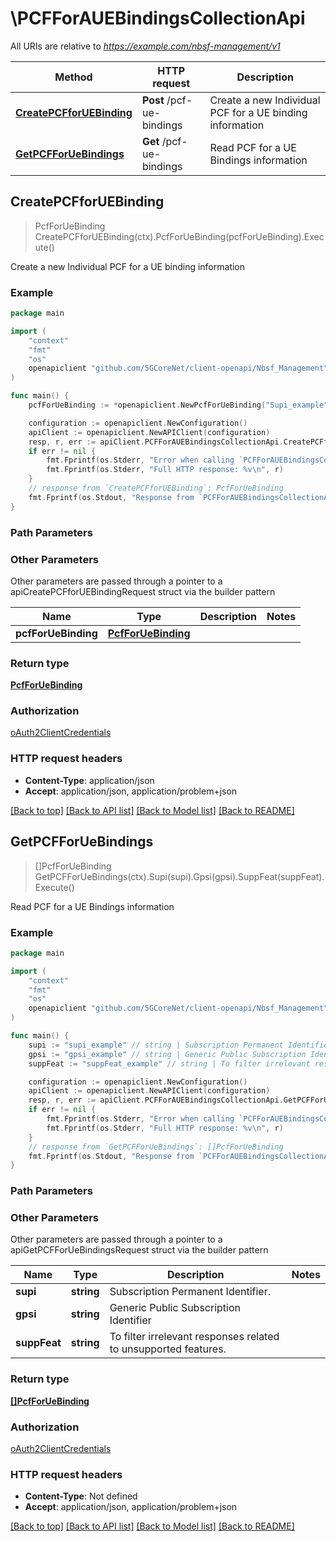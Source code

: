 # \PCFForAUEBindingsCollectionApi

All URIs are relative to *https://example.com/nbsf-management/v1*

Method | HTTP request | Description
------------- | ------------- | -------------
[**CreatePCFforUEBinding**](PCFForAUEBindingsCollectionApi.md#CreatePCFforUEBinding) | **Post** /pcf-ue-bindings | Create a new Individual PCF for a UE binding information
[**GetPCFForUeBindings**](PCFForAUEBindingsCollectionApi.md#GetPCFForUeBindings) | **Get** /pcf-ue-bindings | Read PCF for a UE Bindings information



## CreatePCFforUEBinding

> PcfForUeBinding CreatePCFforUEBinding(ctx).PcfForUeBinding(pcfForUeBinding).Execute()

Create a new Individual PCF for a UE binding information

### Example

```go
package main

import (
    "context"
    "fmt"
    "os"
    openapiclient "github.com/5GCoreNet/client-openapi/Nbsf_Management"
)

func main() {
    pcfForUeBinding := *openapiclient.NewPcfForUeBinding("Supi_example") // PcfForUeBinding | 

    configuration := openapiclient.NewConfiguration()
    apiClient := openapiclient.NewAPIClient(configuration)
    resp, r, err := apiClient.PCFForAUEBindingsCollectionApi.CreatePCFforUEBinding(context.Background()).PcfForUeBinding(pcfForUeBinding).Execute()
    if err != nil {
        fmt.Fprintf(os.Stderr, "Error when calling `PCFForAUEBindingsCollectionApi.CreatePCFforUEBinding``: %v\n", err)
        fmt.Fprintf(os.Stderr, "Full HTTP response: %v\n", r)
    }
    // response from `CreatePCFforUEBinding`: PcfForUeBinding
    fmt.Fprintf(os.Stdout, "Response from `PCFForAUEBindingsCollectionApi.CreatePCFforUEBinding`: %v\n", resp)
}
```

### Path Parameters



### Other Parameters

Other parameters are passed through a pointer to a apiCreatePCFforUEBindingRequest struct via the builder pattern


Name | Type | Description  | Notes
------------- | ------------- | ------------- | -------------
 **pcfForUeBinding** | [**PcfForUeBinding**](PcfForUeBinding.md) |  | 

### Return type

[**PcfForUeBinding**](PcfForUeBinding.md)

### Authorization

[oAuth2ClientCredentials](../README.md#oAuth2ClientCredentials)

### HTTP request headers

- **Content-Type**: application/json
- **Accept**: application/json, application/problem+json

[[Back to top]](#) [[Back to API list]](../README.md#documentation-for-api-endpoints)
[[Back to Model list]](../README.md#documentation-for-models)
[[Back to README]](../README.md)


## GetPCFForUeBindings

> []PcfForUeBinding GetPCFForUeBindings(ctx).Supi(supi).Gpsi(gpsi).SuppFeat(suppFeat).Execute()

Read PCF for a UE Bindings information

### Example

```go
package main

import (
    "context"
    "fmt"
    "os"
    openapiclient "github.com/5GCoreNet/client-openapi/Nbsf_Management"
)

func main() {
    supi := "supi_example" // string | Subscription Permanent Identifier. (optional)
    gpsi := "gpsi_example" // string | Generic Public Subscription Identifier (optional)
    suppFeat := "suppFeat_example" // string | To filter irrelevant responses related to unsupported features. (optional)

    configuration := openapiclient.NewConfiguration()
    apiClient := openapiclient.NewAPIClient(configuration)
    resp, r, err := apiClient.PCFForAUEBindingsCollectionApi.GetPCFForUeBindings(context.Background()).Supi(supi).Gpsi(gpsi).SuppFeat(suppFeat).Execute()
    if err != nil {
        fmt.Fprintf(os.Stderr, "Error when calling `PCFForAUEBindingsCollectionApi.GetPCFForUeBindings``: %v\n", err)
        fmt.Fprintf(os.Stderr, "Full HTTP response: %v\n", r)
    }
    // response from `GetPCFForUeBindings`: []PcfForUeBinding
    fmt.Fprintf(os.Stdout, "Response from `PCFForAUEBindingsCollectionApi.GetPCFForUeBindings`: %v\n", resp)
}
```

### Path Parameters



### Other Parameters

Other parameters are passed through a pointer to a apiGetPCFForUeBindingsRequest struct via the builder pattern


Name | Type | Description  | Notes
------------- | ------------- | ------------- | -------------
 **supi** | **string** | Subscription Permanent Identifier. | 
 **gpsi** | **string** | Generic Public Subscription Identifier | 
 **suppFeat** | **string** | To filter irrelevant responses related to unsupported features. | 

### Return type

[**[]PcfForUeBinding**](PcfForUeBinding.md)

### Authorization

[oAuth2ClientCredentials](../README.md#oAuth2ClientCredentials)

### HTTP request headers

- **Content-Type**: Not defined
- **Accept**: application/json, application/problem+json

[[Back to top]](#) [[Back to API list]](../README.md#documentation-for-api-endpoints)
[[Back to Model list]](../README.md#documentation-for-models)
[[Back to README]](../README.md)

